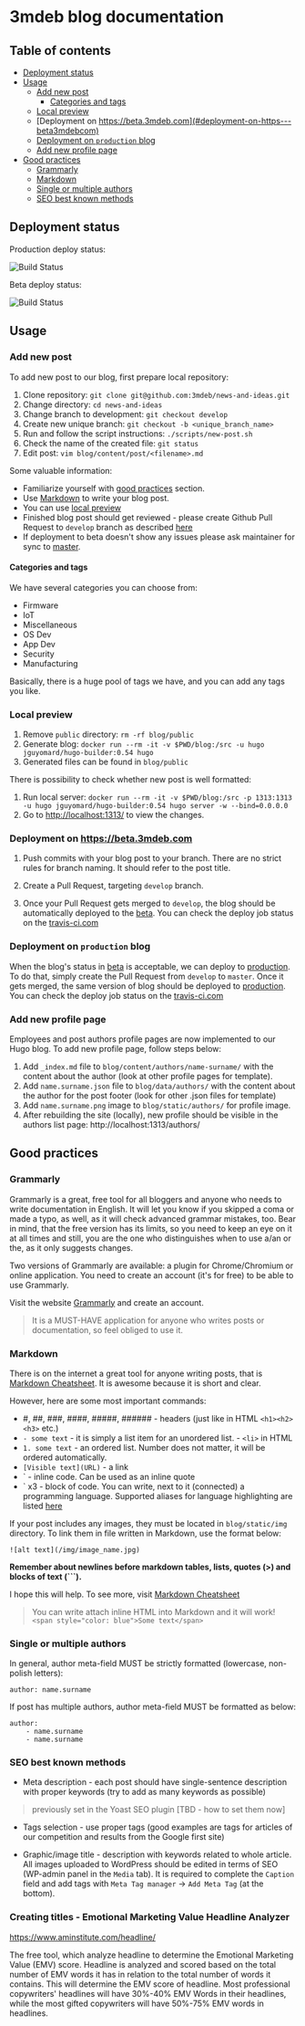 # 3mdeb blog documentation

## Table of contents

<!-- toc -->

- [Deployment status](#deployment-status)
- [Usage](#usage)
  * [Add new post](#add-new-post)
    + [Categories and tags](#categories-and-tags)
  * [Local preview](#local-preview)
  * [Deployment on https://beta.3mdeb.com](#deployment-on-https---beta3mdebcom)
  * [Deployment on `production` blog](#deployment-on--production--blog)
  * [Add new profile page](#add-new-profile-page)
- [Good practices](#good-practices)
  * [Grammarly](#grammarly)
  * [Markdown](#markdown)
  * [Single or multiple authors](#single-or-multiple-authors)
  * [SEO best known methods](#seo-best-known-methods)

<!-- tocstop -->

## Deployment status

Production deploy status:

![Build Status](https://github.com/3mdeb/news-and-ideas/workflows/Build%20news-and-ideas/badge.svg?branch=master)

Beta deploy status:

![Build Status](https://github.com/3mdeb/news-and-ideas/workflows/Build%20news-and-ideas/badge.svg?branch=develop)

## Usage

### Add new post

To add new post to our blog, first prepare local repository:

1. Clone repository: `git clone git@github.com:3mdeb/news-and-ideas.git`
1. Change directory: `cd news-and-ideas`
1. Change branch to development: `git checkout develop`
1. Create new unique branch: `git checkout -b <unique_branch_name>`
1. Run and follow the script instructions: `./scripts/new-post.sh`
1. Check the name of the created file: `git status`
1. Edit post: `vim blog/content/post/<filename>.md`

Some valuable information:
* Familiarize yourself with [good practices](#good-practices) section.
* Use [Markdown](#Markdown) to write your blog post.
* You can use [local preview](#local-preview)
* Finished blog post should get reviewed - please create Github Pull Request to
  `develop` branch as described [here](#deployment)
* If deployment to beta doesn't show any issues please ask maintainer for sync
   to [master](#deployment).

#### Categories and tags

We have several categories you can choose from:

- Firmware
- IoT
- Miscellaneous
- OS Dev
- App Dev
- Security
- Manufacturing

Basically, there is a huge pool of tags we have, and you can add any tags you
like.

### Local preview

1. Remove `public` directory: `rm -rf blog/public`
1. Generate blog: `docker run --rm -it -v $PWD/blog:/src -u hugo jguyomard/hugo-builder:0.54 hugo`
1. Generated files can be found in `blog/public`

There is possibility to check whether new post is well formatted:
1. Run local server: `docker run --rm -it -v $PWD/blog:/src -p 1313:1313 -u hugo jguyomard/hugo-builder:0.54 hugo server -w --bind=0.0.0.0`
1. Go to [http://localhost:1313/](http://localhost:1313/) to view the changes.

### Deployment on https://beta.3mdeb.com

1. Push commits with your blog post to your branch. There are no strict rules
   for branch naming. It should refer to the post title.

1. Create a Pull Request, targeting `develop` branch.

1. Once your Pull Request gets merged to `develop`, the blog should be
   automatically deployed to the [beta](https://beta.blog.3mdeb.com). You can
   check the deploy job status on the
   [travis-ci.com](https://travis-ci.com/3mdeb/news-and-ideas)

### Deployment on `production` blog

When the blog's status in [beta](https://beta.blog.3mdeb.com) is acceptable,
we can deploy to [production](https://blog.3dmeb.com). To do that, simply
create the Pull Request from `develop` to `master`. Once it gets merged, the
same version of blog should be deployed to
[production](https://blog.3mdeb.com). You can check the deploy job status on the
[travis-ci.com](https://travis-ci.com/3mdeb/news-and-ideas)

### Add new profile page

Employees and post authors profile pages are now implemented to our Hugo blog.
To add new profile page, follow steps below:

1. Add `_index.md` file to `blog/content/authors/name-surname/` with the content
about the author (look at other profile pages for template).
1. Add `name.surname.json` file to `blog/data/authors/` with the content about
the author for the post footer (look for other .json files for template)
1. Add `name.surname.png` image to `blog/static/authors/` for profile image.
1. After rebuilding the site (locally), new profile should be visible in the
authors list page: http://localhost:1313/authors/

## Good practices

### Grammarly

Grammarly is a great, free tool for all bloggers and anyone who needs to write
documentation in English.
It will let you know if you skipped a coma or made a typo, as well, as it will
check advanced grammar mistakes, too. Bear in mind, that the free version has
its limits, so you need to keep an eye on it at all times and still, you are
the one who distinguishes when to use a/an or the, as it only suggests changes.

Two versions of Grammarly are available: a plugin for Chrome/Chromium or online
application. You need to create an account (it's for free) to be able to use
Grammarly.

Visit the website [Grammarly](https://app.grammarly.com/) and create an account.

>It is a MUST-HAVE application for anyone who writes posts or documentation, so
feel obliged to use it.

### Markdown

There is on the internet a great tool for anyone writing posts, that is
[Markdown Cheatsheet](https://github.com/adam-p/markdown-here/wiki/Markdown-Cheatsheet).
It is awesome because it is short and clear.

However, here are some most important commands:

- #, ##, ###, ####, #####, ###### - headers (just like in HTML `<h1><h2><h3>`
etc.)
- `- some text` - it is simply a list item for an unordered list. - `<li>` in
HTML
- `1. some text` - an ordered list. Number does not matter, it will be ordered
automatically.
- `[Visible text](URL)` - a link
- ` - inline code. Can be used as an inline quote
- ` x3 - block of code. You can write, next to it (connected) a programming
language. Supported aliases for language highlighting are listed
[here](https://gohugo.io/content-management/syntax-highlighting/#list-of-chroma-highlighting-languages)

If your post includes any images, they must be located in `blog/static/img`
directory. To link them in file written in Markdown, use the format below:

```
![alt text](/img/image_name.jpg)
```

**Remember about newlines before markdown tables, lists, quotes (>) and blocks
of text (\`\`\`).**

I hope this will help. To see more, visit [Markdown Cheatsheet](https://github.com/adam-p/markdown-here/wiki/Markdown-Cheatsheet)

>You can write attach inline HTML into Markdown and it will work!
>`<span style="color: blue">Some text</span>`

### Single or multiple authors

In general, author meta-field MUST be strictly formatted (lowercase, non-polish
letters):

```
author: name.surname
```

If post has multiple authors, author meta-field MUST be formatted as below:

```
author:
    - name.surname
    - name.surname
```

### SEO best known methods

* Meta description - each post should have single-sentence description with
  proper keywords (try to add as many keywords as possible)
> previously set in the Yoast SEO plugin [TBD - how to set them now]

* Tags selection - use proper tags (good examples are tags for articles of our
	competition and results from the Google first site)

* Graphic/image title - description with keywords related to whole article. All
images uploaded to WordPress should be edited in terms of SEO (WP-admin panel in
the `Media` tab). It is required to complete the `Caption` field and add tags
with `Meta Tag manager` -> `Add Meta Tag` (at the bottom).

### Creating titles - Emotional Marketing Value Headline Analyzer

<https://www.aminstitute.com/headline/>

The free tool, which analyze headline to determine the Emotional Marketing Value
(EMV) score. Headline is analyzed and scored based on the total number
of EMV words it has in relation to the total number of words it contains. This
will determine the EMV score of headline. Most professional copywriters'
headlines will have 30%-40% EMV Words in their headlines, while the most gifted
copywriters will have 50%-75% EMV words in headlines.
